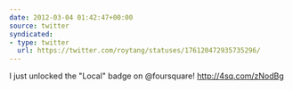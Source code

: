 ```yaml
---
date: 2012-03-04 01:42:47+00:00
source: twitter
syndicated:
- type: twitter
  url: https://twitter.com/roytang/statuses/176120472935735296/
---
```


I just unlocked the "Local" badge on @foursquare! http://4sq.com/zNodBg